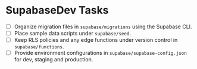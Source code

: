 # SupabaseDev Tasks

- [ ] Organize migration files in `supabase/migrations` using the Supabase CLI.
- [ ] Place sample data scripts under `supabase/seed`.
- [ ] Keep RLS policies and any edge functions under version control in `supabase/functions`.
- [ ] Provide environment configurations in `supabase/supabase-config.json` for dev, staging and production.
